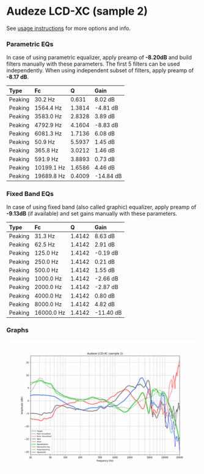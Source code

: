 # Audeze LCD-XC (sample 2)
See [usage instructions](https://github.com/jaakkopasanen/AutoEq#usage) for more options and info.

### Parametric EQs
In case of using parametric equalizer, apply preamp of **-8.20dB** and build filters manually
with these parameters. The first 5 filters can be used independently.
When using independent subset of filters, apply preamp of **-8.17 dB**.

| Type    | Fc         |      Q | Gain      |
|:--------|:-----------|:-------|:----------|
| Peaking | 30.2 Hz    | 0.631  | 8.02 dB   |
| Peaking | 1564.4 Hz  | 1.3814 | -4.81 dB  |
| Peaking | 3583.0 Hz  | 2.8328 | 3.89 dB   |
| Peaking | 4792.9 Hz  | 4.1604 | -8.83 dB  |
| Peaking | 6081.3 Hz  | 1.7136 | 6.08 dB   |
| Peaking | 50.9 Hz    | 5.5937 | 1.45 dB   |
| Peaking | 365.8 Hz   | 3.0212 | 1.46 dB   |
| Peaking | 591.9 Hz   | 3.8893 | 0.73 dB   |
| Peaking | 10199.1 Hz | 1.6586 | 4.46 dB   |
| Peaking | 19689.8 Hz | 0.4009 | -14.84 dB |

### Fixed Band EQs
In case of using fixed band (also called graphic) equalizer, apply preamp of **-9.13dB**
(if available) and set gains manually with these parameters.

| Type    | Fc         |      Q | Gain      |
|:--------|:-----------|:-------|:----------|
| Peaking | 31.3 Hz    | 1.4142 | 8.63 dB   |
| Peaking | 62.5 Hz    | 1.4142 | 2.91 dB   |
| Peaking | 125.0 Hz   | 1.4142 | -0.19 dB  |
| Peaking | 250.0 Hz   | 1.4142 | 0.21 dB   |
| Peaking | 500.0 Hz   | 1.4142 | 1.55 dB   |
| Peaking | 1000.0 Hz  | 1.4142 | -2.66 dB  |
| Peaking | 2000.0 Hz  | 1.4142 | -2.87 dB  |
| Peaking | 4000.0 Hz  | 1.4142 | 0.80 dB   |
| Peaking | 8000.0 Hz  | 1.4142 | 4.82 dB   |
| Peaking | 16000.0 Hz | 1.4142 | -11.40 dB |

### Graphs
![](./Audeze%20LCD-XC%20(sample%202).png)